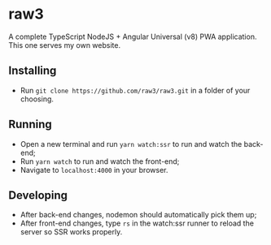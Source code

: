 # raw3
A complete TypeScript NodeJS + Angular Universal (v8) PWA application. This one serves my own website.

## Installing
- Run `git clone https://github.com/raw3/raw3.git` in a folder of your choosing.

## Running
- Open a new terminal and run `yarn watch:ssr` to run and watch the back-end;
- Run `yarn watch` to run and watch the front-end;
- Navigate to `localhost:4000` in your browser.

## Developing
- After back-end changes, nodemon should automatically pick them up;
- After front-end changes, type `rs` in the watch:ssr runner to reload the server so SSR works properly.
